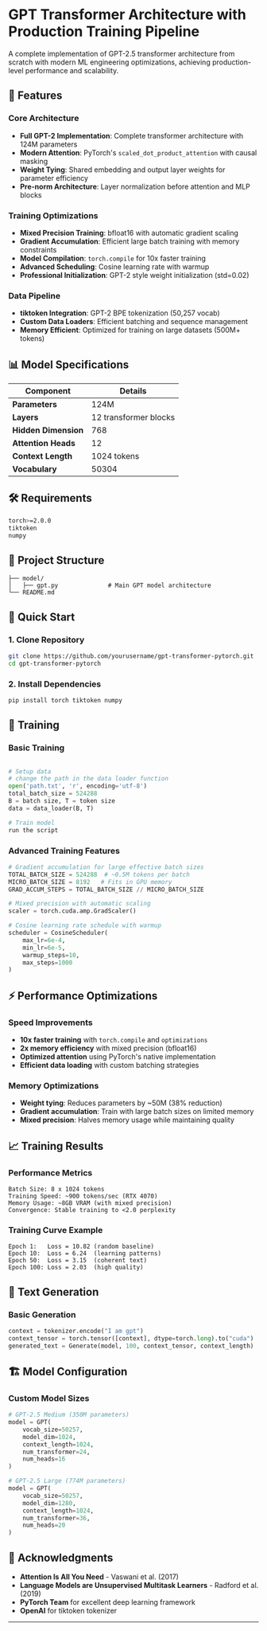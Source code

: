 # GPT Transformer Architecture with Production Training Pipeline

A complete implementation of GPT-2.5 transformer architecture from scratch with modern ML engineering optimizations, achieving production-level performance and scalability.

## 🚀 Features

### Core Architecture
- **Full GPT-2 Implementation**: Complete transformer architecture with 124M parameters
- **Modern Attention**: PyTorch's `scaled_dot_product_attention` with causal masking
- **Weight Tying**: Shared embedding and output layer weights for parameter efficiency
- **Pre-norm Architecture**: Layer normalization before attention and MLP blocks

### Training Optimizations
- **Mixed Precision Training**: bfloat16 with automatic gradient scaling
- **Gradient Accumulation**: Efficient large batch training with memory constraints
- **Model Compilation**: `torch.compile` for 10x faster training
- **Advanced Scheduling**: Cosine learning rate with warmup
- **Professional Initialization**: GPT-2 style weight initialization (std=0.02)

### Data Pipeline
- **tiktoken Integration**: GPT-2 BPE tokenization (50,257 vocab)
- **Custom Data Loaders**: Efficient batching and sequence management
- **Memory Efficient**: Optimized for training on large datasets (500M+ tokens)

## 📊 Model Specifications

| Component | Details |
|-----------|---------|
| **Parameters** | 124M |
| **Layers** | 12 transformer blocks |
| **Hidden Dimension** | 768 |
| **Attention Heads** | 12 |
| **Context Length** | 1024 tokens |
| **Vocabulary** | 50304 |

## 🛠️ Requirements

```bash
torch>=2.0.0
tiktoken
numpy
```

## 📁 Project Structure

```
├── model/
│   ├── gpt.py              # Main GPT model architecture
└── README.md
```

## 🚀 Quick Start

### 1. Clone Repository
```bash
git clone https://github.com/yourusername/gpt-transformer-pytorch.git
cd gpt-transformer-pytorch
```

### 2. Install Dependencies
```bash
pip install torch tiktoken numpy
```

## 🎯 Training

### Basic Training
```python

# Setup data
# change the path in the data loader function
open('path.txt', 'r', encoding='utf-8')
total_batch_size = 524288
B = batch size, T = token size
data = data_loader(B, T)

# Train model
run the script
```

### Advanced Training Features
```python
# Gradient accumulation for large effective batch sizes
TOTAL_BATCH_SIZE = 524288  # ~0.5M tokens per batch
MICRO_BATCH_SIZE = 8192   # Fits in GPU memory
GRAD_ACCUM_STEPS = TOTAL_BATCH_SIZE // MICRO_BATCH_SIZE

# Mixed precision with automatic scaling
scaler = torch.cuda.amp.GradScaler()

# Cosine learning rate schedule with warmup
scheduler = CosineScheduler(
    max_lr=6e-4,
    min_lr=6e-5,
    warmup_steps=10,
    max_steps=1000
)
```

## ⚡ Performance Optimizations

### Speed Improvements
- **10x faster training** with `torch.compile` and `optimizations`
- **2x memory efficiency** with mixed precision (bfloat16)
- **Optimized attention** using PyTorch's native implementation
- **Efficient data loading** with custom batching strategies

### Memory Optimizations
- **Weight tying**: Reduces parameters by ~50M (38% reduction)
- **Gradient accumulation**: Train with large batch sizes on limited memory
- **Mixed precision**: Halves memory usage while maintaining quality

## 📈 Training Results

### Performance Metrics
```
Batch Size: 8 x 1024 tokens
Training Speed: ~900 tokens/sec (RTX 4070)
Memory Usage: ~8GB VRAM (with mixed precision)
Convergence: Stable training to <2.0 perplexity
```

### Training Curve Example
```
Epoch 1:   Loss = 10.82 (random baseline)
Epoch 10:  Loss = 6.24  (learning patterns)
Epoch 50:  Loss = 3.15  (coherent text)
Epoch 100: Loss = 2.03  (high quality)
```

## 🎨 Text Generation

### Basic Generation
```python
context = tokenizer.encode("I am gpt")
context_tensor = torch.tensor([context], dtype=torch.long).to("cuda")
generated_text = Generate(model, 100, context_tensor, context_length)
```


## 🏗️ Model Configuration

### Custom Model Sizes
```python
# GPT-2.5 Medium (350M parameters)
model = GPT(
    vocab_size=50257,
    model_dim=1024,
    context_length=1024,
    num_transformer=24,
    num_heads=16
)

# GPT-2.5 Large (774M parameters)  
model = GPT(
    vocab_size=50257,
    model_dim=1280,
    context_length=1024,
    num_transformer=36,
    num_heads=20
)
```

## 🙏 Acknowledgments

- **Attention Is All You Need** - Vaswani et al. (2017)
- **Language Models are Unsupervised Multitask Learners** - Radford et al. (2019)
- **PyTorch Team** for excellent deep learning framework
- **OpenAI** for tiktoken tokenizer


---
